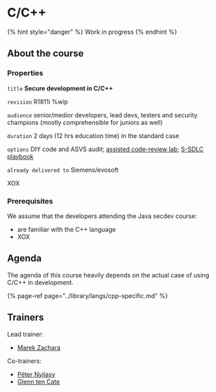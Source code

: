 # C/C++

{% hint style="danger" %}
Work in progress
{% endhint %}

## About the course

### Properties

`title` **Secure development in C/C++**

`revision` R1811i %wip

`audience` senior/medior developers, lead devs, testers and security champions \(mostly comprehensible for juniors as well\)

`duration` 2 days \(12 hrs education time\) in the standard case

`options` DIY code and ASVS audit; [assisted code-review lab](../control-courses/codereview-lab.md); [S-SDLC playbook](../control-courses/ssdlc-playbook.md)

`already delivered to` Siemens/evosoft

XOX

### Prerequisites

We assume that the developers attending the Java secdev course:

* are familiar with the C++ language
* XOX

## Agenda

The agenda of this course heavily depends on the actual case of using C/C++ in development.

{% page-ref page="../library/langs/cpp-specific.md" %}

## Trainers

Lead trainer:

* ​[Marek Zachara](https://c.defdev.eu/~/drafts/-LRimPLzCGCSQqe-UcTB/primary/trainers/marek-zachara)

Co-trainers:

* ​[Péter Nyilasy](https://c.defdev.eu/~/drafts/-LRimPLzCGCSQqe-UcTB/primary/trainers/peter-nyilasy)
* ​[Glenn ten Cate](https://c.defdev.eu/~/drafts/-LRimPLzCGCSQqe-UcTB/primary/trainers/glenn-ten-cate)



